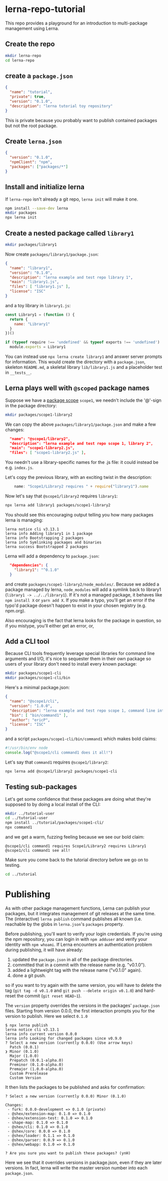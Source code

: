 # lerna-repo-tutorial

This repo provides a playground for an introduction to multi-package management using Lerna.

## Create the repo

``` bash
mkdir lerna-repo
cd lerna-repo
```

## create a `package.json`

``` json
{
  "name": "tutorial",
  "private": true,
  "version": "0.1.0",
  "description": "lerna tutorial toy repository"
}
```

This is private because you probably want to publish contained packages but not the root package.

## Create `lerna.json`

``` json
{
  "version": "0.1.0",
  "npmClient": "npm",
  "packages": ["packages/*"]
}
```

## Install and initialize lerna

If `lerna-repo` isn't already a git repo, `lerna init` will make it one.

``` bash
npm install --save-dev lerna
mkdir packages
npx lerna init
```

## Create a nested package called `library1`

``` bash
mkdir packages/library1
```
Now create `packages/library1/package.json`:

``` json
{
  "name": "library1",
  "version": "0.1.0",
  "description": "lerna example and test repo library 1",
  "main": "library1.js",
  "files": [ "library1.js" ],
  "license": "ISC"
}
```

and a toy library in `library1.js`:

``` javascript
const Library1 = (function () {
  return {
    name: "Library1"
  }
})()

if (typeof require !== 'undefined' && typeof exports !== 'undefined')
  module.exports = Library1
```

You can instead use `npx lerna create library1` and answer server prompts for information. This would create the directory with a `package.json`, skeleton `README.md`, a skeletal library `lib/library1.js` and a placeholder test in `__tests__`.

## Lerna plays well with `@scoped` package names

Suppose we have a [package scope](https://docs.npmjs.com/misc/scope) `scope1`, we needn't include the '@'-sign in the package directory:

``` bash
mkdir packages/scope1-library2
```

We can copy the above `packages/library1/package.json` and make a few changes:

``` json
  "name": "@scope1/library2",
  "description": "lerna example and test repo scope 1, library 2",
  "main": "scope1-library2.js",
  "files": [ "scope1-library2.js" ],
```

You needn't use a library-specific names for the .js file: it could instead be e.g. `index.js`.

Let's copy the previous library, with an exciting twist in the description:

``` javascript
    name: "Scope1/Library2 requires " + require("library1").name
```

Now let's say that `@scope1/library2` requires `library1`:

``` bash
npx lerna add library1 packages/scope1-library2
```
You should see this encouraging output telling you how many packages lerna is managing:
```
lerna notice cli v3.13.1
lerna info Adding library1 in 1 package
lerna info Bootstrapping 2 packages
lerna info Symlinking packages and binaries
lerna success Bootstrapped 2 packages
```

Lerna will add a dependency to `package.json`:

``` json
  "dependencies": {
    "library1": "^0.1.0"
  }
```

and create `packages/scope1-library2/node_modules/`.
Because we added a package managed by lerna, `node_modules` will add a symlink back to library1 (`library1 -> ../../library1`). If it's not a managed package, it behaves like `npm install X` or `yarn add X`. If you make a typo, you'll get an error if the typo'd package doesn't happen to exist in your chosen registry (e.g. npm.org).

Also encouraging is the fact that lerna looks for the package in question, so if you mistype, you'll either get an error, or, 


## Add a CLI tool

Because CLI tools frequently leverage special libraries for command line arguments and I/O, it's nice to sequester them in their own package so users of your library don't need to install every known package:

``` bash
mkdir packages/scope1-cli
mkdir packages/scope1-cli/bin
```

Here's a minimal package.json:

``` json
{
  "name": "@scope1/cli",
  "version": "1.0.0",
  "description": "lerna example and test repo scope 1, command line interface",
  "bin": [ "bin/command1" ],
  "author": "ericP",
  "license": "ISC"
}
```

and a script `packages/scope1-cli/bin/command1` which makes bold claims:

``` javascript
#!/usr/bin/env node
console.log("@scope1/cli command1 does it all!")
```

Let's say that `command1` requires `@scope1/library2`:

``` bash
npx lerna add @scope1/library2 packages/scope1-cli
```

## Testing sub-packages

Let's get some confidence that these packages are doing what they're supposed to by doing a local install of the CLI:

``` bash
mkdir ../tutorial-user
cd ../tutorial-user
npm install ../tutorial/packages/scope1-cli/
npx command1
```
and we get a warm, fuzzing feeling because we see our bold claim:

```
@scope1/cli command1 requires Scope1/Library2 requires Library1
@scope1/cli command1 see all!
```

Make sure you come back to the tutorial directory before we go on to testing.

``` bash
cd ../tutorial
```

# Publishing

As with other package management functions, Lerna can publish your packages, but it integrates management of git releases at the same time. The (interactive) `lerna publish` command publishes all known (i.e. reachable by the globs in `lerna.json`'s `packages` property.

Before publishing, you'll want to verify your login credentials. If you're using the npm repository, you can login in with `npm adduser` and verify your identity with `npm whoami`. If Lerna encounters an authentication problem during publishing, it will have already:

1. updated the `package.json` in all of the package directories.
2. committed that in a commit with the release name (e.g. "v0.1.0").
3. added a lightweight tag with the release name ("v0.1.0" again).
4. done a git push.

so if you want to try again with the same version, you will have to delete the tag (`git tag -d v0.1.0` and `git push --delete origin v0.1.0`) and hard-reset the commit (`git reset HEAD~1`).

The `version` property overrides the versions in the packages' `package.json` files. Starting from version 0.0.0, the first interaction prompts you for the version to publish. Here we select `0.1.0`

```
$ npx lerna publish
lerna notice cli v3.13.1
lerna info current version 0.0.0
lerna info Looking for changed packages since v0.9.0
? Select a new version (currently 0.0.0) (Use arrow keys)
  Patch (0.0.1) 
❯ Minor (0.1.0) 
  Major (1.0.0) 
  Prepatch (0.0.1-alpha.0) 
  Preminor (0.1.0-alpha.0) 
  Premajor (1.0.0-alpha.0) 
  Custom Prerelease 
  Custom Version 
```

It then lists the packages to be published and asks for confirmation:

```
? Select a new version (currently 0.0.0) Minor (0.1.0)

Changes:
 - furk: 0.0.0-development => 0.1.0 (private)
 - @shex/extension-map: 0.1.0 => 0.1.0
 - @shex/extension-test: 0.1.0 => 0.1.0
 - shape-map: 0.1.0 => 0.1.0
 - @shex/cli: 0.1.0 => 0.1.0
 - @shex/core: 0.0.0 => 0.1.0
 - @shex/loader: 0.1.1 => 0.1.0
 - @shex/parser: 0.0.9 => 0.1.0
 - @shex/webapp: 0.1.0 => 0.1.0

? Are you sure you want to publish these packages? (ynH) 
```

Here we see that it overrides versions in package.json, even if they are later versions. In fact, lerna will write the master version number into each `package.json`.
